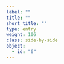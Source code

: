 ```yaml
---
label: ""
title: ""
short_title: ""
type: entry
weight: 106
class: side-by-side
object:
  - id: "6"
---
```

